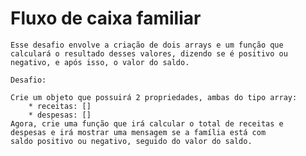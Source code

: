 # Fluxo de caixa familiar

    Esse desafio envolve a criação de dois arrays e um função que calculará o resultado desses valores, dizendo se é positivo ou negativo, e após isso, o valor do saldo.

    Desafio:

    Crie um objeto que possuirá 2 propriedades, ambas do tipo array:
        * receitas: [] 
        * despesas: []
    Agora, crie uma função que irá calcular o total de receitas e 
    despesas e irá mostrar uma mensagem se a família está com 
    saldo positivo ou negativo, seguido do valor do saldo.